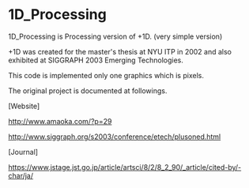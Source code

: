 1D_Processing
=============

1D_Processing is Processing version of +1D. (very simple version)



+1D was created for the master's thesis at NYU ITP in 2002 and also exhibited at SIGGRAPH 2003 Emerging Technologies.

This code is implemented only one graphics which is pixels.

The original project is documented at followings.

[Website]

http://www.amaoka.com/?p=29

http://www.siggraph.org/s2003/conference/etech/plusoned.html

[Journal]

https://www.jstage.jst.go.jp/article/artsci/8/2/8_2_90/_article/cited-by/-char/ja/
